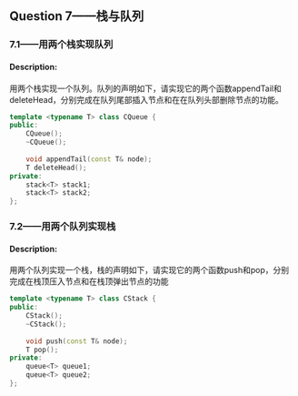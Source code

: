 ## Question 7——栈与队列

### 7.1——用两个栈实现队列
#### Description:
用两个栈实现一个队列。队列的声明如下，请实现它的两个函数appendTail和deleteHead，分别完成在队列尾部插入节点和在在队列头部删除节点的功能。
``` C++
template <typename T> class CQueue {
public:
    CQueue();
    ~CQueue();
    
    void appendTail(const T& node);
    T deleteHead();
private:
    stack<T> stack1;
    stack<T> stack2;
};
```

### 7.2——用两个队列实现栈
#### Description:
用两个队列实现一个栈，栈的声明如下，请实现它的两个函数push和pop，分别完成在栈顶压入节点和在栈顶弹出节点的功能
``` C++
template <typename T> class CStack {
public:
    CStack();
    ~CStack();
    
    void push(const T& node);
    T pop();
private:
    queue<T> queue1;
    queue<T> queue2;
};
```

